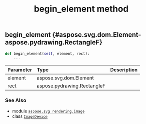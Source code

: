 ﻿---
title: begin_element method
second_title: Aspose.SVG for Python via .NET API References
description: 
type: docs
weight: 40
url: /python-net/aspose.svg.rendering.image/imagedevice/begin_element/
is_root: false
---

## begin_element {#aspose.svg.dom.Element-aspose.pydrawing.RectangleF}





```python
def begin_element(self, element, rect):
    ...
```


| Parameter | Type | Description |
| :- | :- | :- |
| element | aspose.svg.dom.Element |  |
| rect | aspose.pydrawing.RectangleF |  |



### See Also
* module [`aspose.svg.rendering.image`](../../)
* class [`ImageDevice`](/svg/python-net/aspose.svg.rendering.image/imagedevice)
